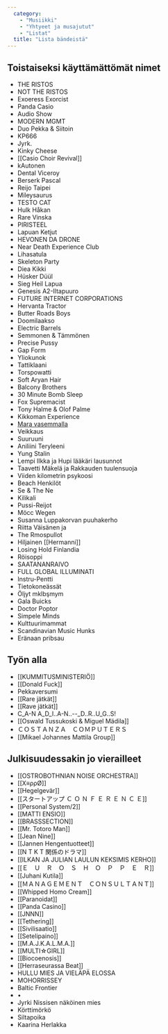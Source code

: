```yaml
---
  category: 
    - "Musiikki"
    - "Yhtyeet ja musajutut"
    - "Listat"
  title: "Lista bändeistä"
---
```

## Toistaiseksi käyttämättömät nimet

* THE RISTOS
* NOT THE RISTOS
* Exoeress Exorcist
* Panda Casio
* Audio Show
* MODERN MGMT
* Duo Pekka & Siitoin
* KP666
* Jyrk.
* Kinky Cheese
* [[Casio Choir Revival]]
* kAutonen
* Dental Viceroy
* Berserk Pascal
* Reijo Taipei
* Mileysaurus
* TESTO CAT
* Hulk Håkan
* Rare Vinska
* PIRISTEEL
* Lapuan Ketjut
* HEVONEN DA DRONE
* Near Death Experience Club
* Lihasatula
* Skeleton Party
* Diea Kikki
* Hüsker Düül
* Sieg Heil Lapua
* Genesis A2-Iltapuuro
* FUTURE INTERNET CORPORATIONS
* Hervanta Tractor
* Butter Roads Boys
* Doomilaakso
* Electric Barrels
* Semmonen & Tämmönen
* Precise Pussy
* Gap Form
* Yliokunok
* Tattiklaani
* Torspowatti
* Soft Aryan Hair
* Balcony Brothers
* 30 Minute Bomb Sleep
* Fox Supremacist
* Tony Halme & Olof Palme
* Kikkoman Experience
* [Mara vasemmalla](http://www.rumba.fi/uutiset/tampereella-on-vuodenvaihteessa-jalleen-yksi-keikkapaikka-vahemman-muistele-sita-taman-kappaleen-myota/)
* Veikkaus
* Suuruuni
* Aniliini Teryleeni
* Yung Stalin
* Lempi Ilkka ja Hupi lääkäri lausunnot
* Taavetti Mäkelä ja Rakkauden tuulensuoja
* Viiden kilometrin psykoosi
* Beach Henkilöt
* Se & The Ne
* Kilikali
* Pussi-Reijot
* Möcc Wegen
* Susanna Luppakorvan puuhakerho
* Riitta Väisänen ja
* The Rmospullot
* Hiljainen [[Hermanni]]
* Losing Hold Finlandia
* Röisoppi
* SAATANANRAIVO
* FULL GLOBAL ILLUMINATI
* Instru-Pentti
* Tietokoneässät
* Öljyt mklbşmym
* Gala Buicks
* Doctor Poptor
* Simpele Minds
* Kulttuurimammat
* Scandinavian Music Hunks
* Eränaan pribsau

## Työn alla

* [[KUMMITUSMINISTERIÖ]]
* [[Donald Fuck]]
* Pekkaversumi
* [[Rare jätkät]]
* [[Rave jätkät]]
* C_A-N A_D_I..A-N..--_D..R..U_G..S!
* [[Oswald Tussukoski & Miguel Mädila]]
* ＣＯＳＴＡＮＺＡ　ＣＯＭＰＵＴＥＲＳ
* [[Mikael Johannes Mattila Group]]

## Julkisuudessakin jo vierailleet

* [[OSTROBOTHNIAN NOISE ORCHESTRA]]
* [[X≡ρρØ]]
* [[Hegelgevär]]
* [[スタートアップ Ｃ Ｏ Ｎ Ｆ Ｅ Ｒ Ｅ Ｎ Ｃ Ｅ]]
* [[Personal System/2]]
* [[MATTI ENSIO]]
* [[BRASSSECTION]]
* [[Mr. Totoro Man]]
* [[Jean Nine]]
* [[Jannen Hengentuotteet]]
* [[N T K T 関係のドラマ]]
* [[ILKAN JA JULIAN LAULUN KEKSIMIS KERHO]]
* [[Ｅ　Ｕ　Ｒ　Ｏ　Ｓ　Ｈ　Ｏ　Ｐ　Ｐ　Ｅ　Ｒ]]
* [[Juhani Kutila]]
* [[ＭＡＮＡＧＥＭＥＮＴ　ＣＯＮＳＵＬＴＡＮＴ]]
* [[Whipped Homo Cream]]
* [[Paranoidat]]
* [[Panda Casino]]
* [[JNNN]]
* [[Tethering]]
* [[Sivilisaatio]]
* [[Setelipaino]]
* [[M.A.J.K.A.L.M.A.]]
* [[MULTI☆GIRL]]
* [[Biocoenosis]]
* [[Herraseurassa Beat]]
* HULLU MIES JA VIELÄPÄ ELOSSA
* MOHORRISSEY
* Baltic Frontier
* •
* Jyrki Nissisen näköinen mies
* Körttimörkö
* Siltapoika
* Kaarina Herlakka